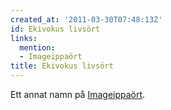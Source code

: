 ```yaml
---
created_at: '2011-03-30T07:48:13Z'
id: Ekivokus livsört
links:
  mention:
  - Imageippaört
title: Ekivokus livsört
---
```


Ett annat namn på [Imageippaört].

  [Imageippaört]: Imageippaört
